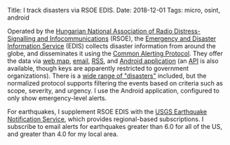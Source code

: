 Title: I track disasters via RSOE EDIS.
Date: 2018-12-01
Tags: micro, osint, android

Operated by the [Hungarian National Association of Radio Distress-Signalling and Infocommunications](http://www.rsoe.hu) (RSOE), the [Emergency and Disaster Information Service](http://hisz.rsoe.hu/) (EDIS) collects disaster information from around the globe, and disseminates it using the [Common Alerting Protocol](https://en.wikipedia.org/wiki/Common_Alerting_Protocol). They offer the data via [web map](http://hisz.rsoe.hu/alertmap/index2.php), [email](http://hisz.rsoe.hu/alertmap/database/?pageid=about_email), [RSS](http://hisz.rsoe.hu/alertmap/database/?pageid=about_rss), and [Android application](https://play.google.com/store/apps/details?id=org.rsoe.android.edis_pms) (an [API](https://hisz.rsoe.hu/) is also available, though keys are apparently restricted to government organizations). There is a [wide range of "disasters"](http://hisz.rsoe.hu/alertmap/database/?pageid=about_icons) included, but the normalized protocol supports filtering the events based on criteria such as scope, severity, and urgency. I use the Android application, configured to only show emergency-level alerts.

For earthquakes, I supplement RSOE EDIS with the [USGS Earthquake Notification Service](https://earthquake.usgs.gov/ens/), which provides regional-based subscriptions. I subscribe to email alerts for earthquakes greater than 6.0 for all of the US, and greater than 4.0 for my local area.
